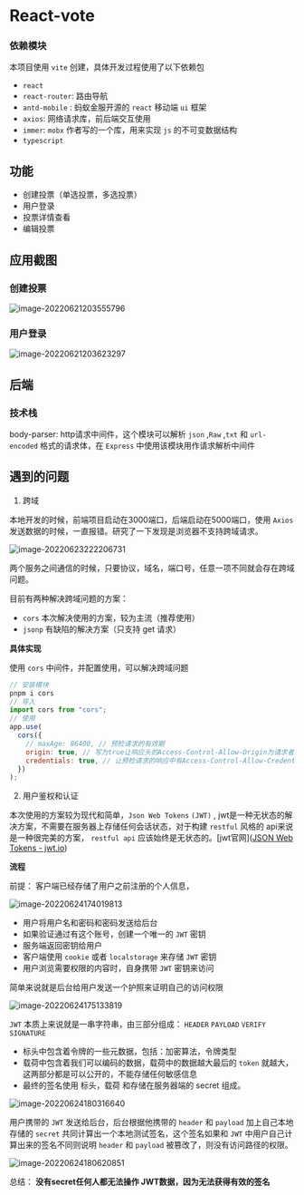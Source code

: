 # React-vote

### 依赖模块

本项目使用 `vite` 创建，具体开发过程使用了以下依赖包

* `react`
* `react-router`: 路由导航
* `antd-mobile` : 蚂蚁金服开源的 `react` 移动端 `ui` 框架
* `axios`: 网络请求库，前后端交互使用
* `immer`: `mobx` 作者写的一个库，用来实现 `js` 的不可变数据结构
* `typescript`

## 功能

* 创建投票（单选投票，多选投票）
* 用户登录
* 投票详情查看
* 编辑投票

## 应用截图

### 创建投票

![image-20220621203555796](http://i0.hdslb.com/bfs/album/9e8b2cbd9a0957da8d96ea77b31b87b6efbcea53.png)

### 用户登录

![image-20220621203623297](http://i0.hdslb.com/bfs/album/4e8acec40c62b2f12d0b8fb54cf67325986360cc.png)

## 后端

### 技术栈

body-parser: http请求中间件，这个模块可以解析 `json` ,`Raw` ,`txt` 和 `url-encoded` 格式的请求体，在 `Express` 中使用该模块用作请求解析中间件

## 遇到的问题

1. 跨域

本地开发的时候，前端项目启动在3000端口，后端启动在5000端口，使用 `Axios` 发送数据的时候，一直报错。研究了一下发现是浏览器不支持跨域请求。

![image-20220623222206731](http://i0.hdslb.com/bfs/album/72c9c3b9432c25c431eefa62ad258595bb6fc6fb.png)

两个服务之间通信的时候，只要协议，域名，端口号，任意一项不同就会存在跨域问题。

目前有两种解决跨域问题的方案：

* `cors` 本次解决使用的方案，较为主流（推荐使用）
* `jsonp` 有缺陷的解决方案（只支持 get 请求）

**具体实现**

使用 `cors` 中间件，并配置使用，可以解决跨域问题

``` js
// 安装模块
pnpm i cors
// 导入
import cors from "cors";
// 使用
app.use(
  cors({
    // maxAge: 86400, // 预检请求的有效期
    origin: true, // 写为true让响应头的Access-Control-Allow-Origin为请求者的域
    credentials: true, // 让预检请求的响应中有Access-Control-Allow-Credentials: true这个头，以允许跨域请求带上cookie
  })
);
```

2. 用户鉴权和认证

本次使用的方案较为现代和简单，`Json Web Tokens` `(JWT)` , jwt是一种无状态的解决方案，不需要在服务器上存储任何会话状态，对于构建 `restful` 风格的 api来说是一种很完美的方案， `restful api` 应该始终是无状态的。[jwt官网]([JSON Web Tokens - jwt.io](https://jwt.io/))

**流程**

前提： 客户端已经存储了用户之前注册的个人信息，

![image-20220624174019813](http://i0.hdslb.com/bfs/album/8b0028478a306415322c7dd5d7a9b97eea97eee6.png)

* 用户将用户名和密码和密码发送给后台
* 如果验证通过有这个账号，创建一个唯一的 `JWT` 密钥
* 服务端返回密钥给用户
* 客户端使用 `cookie` 或者 `localstorage` 来存储 `JWT` 密钥
* 用户浏览需要权限的内容时，自身携带 `JWT` 密钥来访问

简单来说就是后台给用户发送一个护照来证明自己的访问权限 

![image-20220624175133819](http://i0.hdslb.com/bfs/album/08f63b3700470bf120e339d7080817f56f3ac494.png)

`JWT` 本质上来说就是一串字符串，由三部分组成： `HEADER` `PAYLOAD` `VERIFY SIGNATURE` 

* 标头中包含着令牌的一些元数据，包括：加密算法，令牌类型
* 载荷中包含着我们可以编码的数据，载荷中的数据越大最后的 `token` 就越大，这两部分都是可以公开的，不能存储任何敏感信息
* 最终的签名使用 标头，载荷 和存储在服务器端的 secret 组成。

 ![image-20220624180316640](http://i0.hdslb.com/bfs/album/ce7124a69170e8d7b28206df2d0183244dd6f456.png)

用户携带的 `JWT` 发送给后台，后台根据他携带的 `header` 和 `payload` 加上自己本地存储的 `secret` 共同计算出一个本地测试签名，这个签名如果和 `JWT` 中用户自己计算出来的签名不同则说明 `header` 和 `payload` 被篡改了，则没有访问路径的权限。

![image-20220624180620851](http://i0.hdslb.com/bfs/album/49cf1b190a49d491ad1e8f54406d2d9cec97582e.png)

总结： **没有secret任何人都无法操作 JWT数据，因为无法获得有效的签名**